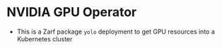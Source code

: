 # NVIDIA GPU Operator

- This is a Zarf package `yolo` deployment to get GPU resources into a Kubernetes cluster
